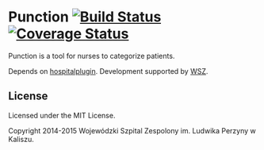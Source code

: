 # Punction [![Build Status](https://travis-ci.org/hospitalhub/punction.svg?branch=master)](https://travis-ci.org/hospitalhub/punction) [![Coverage Status](https://coveralls.io/repos/amarcinkowski/punction/badge.svg)](https://coveralls.io/r/amarcinkowski/punction) 

Punction is a tool for nurses to categorize patients.

Depends on [hospitalplugin](http://github.com/amarcinkowski/hospitalplugin). Development supported by [WSZ](http://szpital.kalisz.pl).

## License

Licensed under the MIT License.

Copyright 2014-2015 Wojewódzki Szpital Zespolony im. Ludwika Perzyny w Kaliszu.

